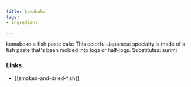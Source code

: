 ```yaml
---
title: kamaboko
tags:
- ingredient

---
```

kamaboko = fish paste cake This colorful Japanese specialty is made of a fish paste that's been molded into logs or half-logs. Substitutes: surimi

### Links

* [[smoked-and-dried-fish]]
